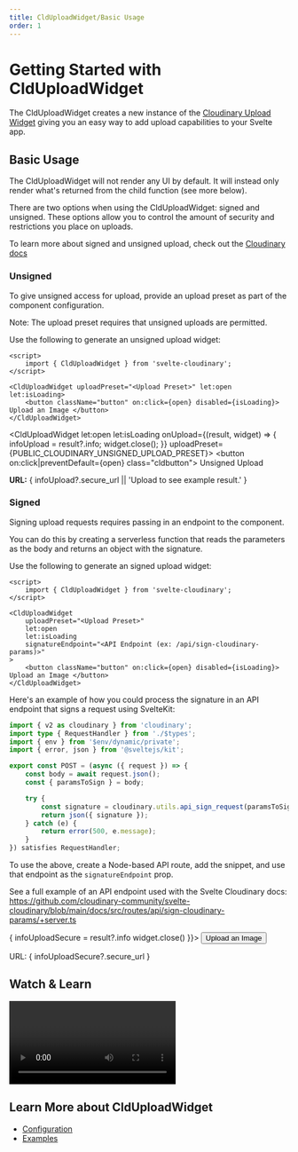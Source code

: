 ```yaml
---
title: CldUploadWidget/Basic Usage
order: 1
---
```


<script>
    import { PUBLIC_CLOUDINARY_SIGNED_UPLOAD_PRESET, PUBLIC_CLOUDINARY_UNSIGNED_UPLOAD_PRESET } from '$env/static/public';
    import Callout from '$lib/components/Callout.svelte'
    import { CldUploadWidget } from 'svelte-cloudinary'
    import Video from '$lib/components/Video.svelte'

    let infoUpload
    let infoUploadSecure

</script>

# Getting Started with CldUploadWidget

The CldUploadWidget creates a new instance of the [Cloudinary Upload Widget](https://cloudinary.com/documentation/upload_widget) giving you an easy way to add upload capabilities to your Svelte app.

## Basic Usage

The CldUploadWidget will not render any UI by default. It will instead only render what's returned from the child function (see more below).

There are two options when using the CldUploadWidget: signed and unsigned. These options allow you to control the amount of security and restrictions you place on uploads.

<Callout type="info" emoji={false}>
  To learn more about signed and unsigned upload, check out the <a href="https://cloudinary.com/documentation/upload_images#uploading_assets_to_the_cloud">Cloudinary docs</a>
</Callout>

### Unsigned

To give unsigned access for upload, provide an upload preset as part of the component configuration.

<Callout emoji={false}>
  Note: The upload preset requires that unsigned uploads are permitted.
</Callout>

Use the following to generate an unsigned upload widget:

```svelte
<script>
	import { CldUploadWidget } from 'svelte-cloudinary';
</script>

<CldUploadWidget uploadPreset="<Upload Preset>" let:open let:isLoading>
	<button className="button" on:click={open} disabled={isLoading}> Upload an Image </button>
</CldUploadWidget>
```

<CldUploadWidget
  let:open let:isLoading
  onUpload={(result, widget) => { infoUpload = result?.info; widget.close(); }}
  uploadPreset={PUBLIC_CLOUDINARY_UNSIGNED_UPLOAD_PRESET}>
  <button on:click|preventDefault={open} class="cldbutton">
    Unsigned Upload
  </button>
</CldUploadWidget>

<p><strong>URL:</strong> { infoUpload?.secure_url || 'Upload to see example result.' }</p>

### Signed

Signing upload requests requires passing in an endpoint to the component.

You can do this by creating a serverless function that reads the parameters as the body and returns an object with the signature.

Use the following to generate an signed upload widget:

```svelte
<script>
	import { CldUploadWidget } from 'svelte-cloudinary';
</script>

<CldUploadWidget
	uploadPreset="<Upload Preset>"
	let:open
	let:isLoading
	signatureEndpoint="<API Endpoint (ex: /api/sign-cloudinary-params)>"
>
	<button className="button" on:click={open} disabled={isLoading}> Upload an Image </button>
</CldUploadWidget>
```

Here's an example of how you could process the signature in an API endpoint that signs a request using SvelteKit:

```ts
import { v2 as cloudinary } from 'cloudinary';
import type { RequestHandler } from './$types';
import { env } from '$env/dynamic/private';
import { error, json } from '@sveltejs/kit';

export const POST = (async ({ request }) => {
	const body = await request.json();
	const { paramsToSign } = body;

	try {
		const signature = cloudinary.utils.api_sign_request(paramsToSign, env.CLOUDINARY_API_SECRET);
		return json({ signature });
	} catch (e) {
		return error(500, e.message);
	}
}) satisfies RequestHandler;
```

To use the above, create a Node-based API route, add the snippet, and use that endpoint as the `signatureEndpoint` prop.

See a full example of an API endpoint used with the Svelte Cloudinary docs: https://github.com/cloudinary-community/svelte-cloudinary/blob/main/docs/src/routes/api/sign-cloudinary-params/+server.ts

<div class="mt-6">
    <CldUploadWidget uploadPreset={PUBLIC_CLOUDINARY_SIGNED_UPLOAD_PRESET} let:open let:isLoading
        signatureEndpoint="/api/sign-cloudinary-params"
          onUpload={(result, widget) => {
              infoUploadSecure = result?.info
              widget.close()
        }}>
          <button class="cldbutton" on:click={open}>
            Upload an Image
          </button>
    </CldUploadWidget>
    <p>URL: { infoUploadSecure?.secure_url }</p>
</div>

## Watch & Learn

<Video
title=""
url="https://www.youtube.com/watch?v=UqnLbIzRnnI"
/>

## Learn More about CldUploadWidget

- [Configuration](/clduploadwidget/configuration)
- [Examples](/clduploadwidget/examples)

